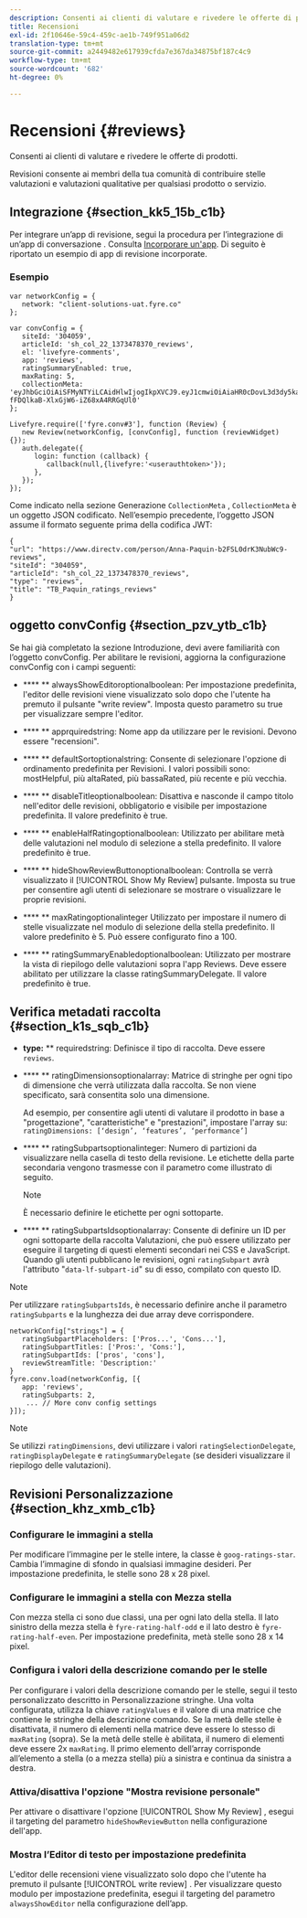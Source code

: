 ```yaml
---
description: Consenti ai clienti di valutare e rivedere le offerte di prodotti.
title: Recensioni
exl-id: 2f10646e-59c4-459c-ae1b-749f951a06d2
translation-type: tm+mt
source-git-commit: a2449482e617939cfda7e367da34875bf187c4c9
workflow-type: tm+mt
source-wordcount: '682'
ht-degree: 0%

---
```


# Recensioni {#reviews}

Consenti ai clienti di valutare e rivedere le offerte di prodotti.

Revisioni consente ai membri della tua comunità di contribuire stelle valutazioni e valutazioni qualitative per qualsiasi prodotto o servizio.

## Integrazione {#section_kk5_15b_c1b}

Per integrare un’app di revisione, segui la procedura per l’integrazione di un’app di conversazione . Consulta [Incorporare un&#39;app](/help/implementation/c-livefyre-identity-comp/t-using-studio-to-connect-your-social-apps-to-your-livefyre-implementation.md). Di seguito è riportato un esempio di app di revisione incorporate.

### Esempio 

```
var networkConfig = { 
   network: "client-solutions-uat.fyre.co" 
}; 
  
var convConfig = { 
   siteId: '304059', 
   articleId: 'sh_col_22_1373478370_reviews', 
   el: 'livefyre-comments', 
   app: 'reviews', 
   ratingSummaryEnabled: true, 
   maxRating: 5, 
   collectionMeta: 'eyJhbGciOiAiSFMyNTYiLCAidHlwIjogIkpXVCJ9.eyJ1cmwiOiAiaHR0cDovL3d3dy5kaXJlY3R2LmNvbS9wZXJzb24vQW5uYS1QYXF1aW4tYjJGU0wwZHJLM051YldjOS1yZXZpZXdzIiwgInNpdGVJZCI6ICIzMDQwNTkiLCAiYXJ0aWNsZUlkIjogInNoX2NvbF8yMl8xMzczNDc4MzcwX3Jldmlld3MiLCAidHlwZSI6ICJyZXZpZXdzIiwgInRpdGxlIjogIlRCX1BhcXVpbl9yYXRpbmdzX3Jldmlld3MifQ.hes3KMwygCG-fFDQlkaB-XlxGjW6-iZ68xA4RRGqUl0' 
}; 
  
Livefyre.require(['fyre.conv#3'], function (Review) { 
   new Review(networkConfig, [convConfig], function (reviewWidget) {}); 
   auth.delegate({ 
      login: function (callback) { 
         callback(null,{livefyre:'<userauthtoken>'}); 
      }, 
   }); 
});
```

Come indicato nella sezione Generazione `CollectionMeta` , `CollectionMeta` è un oggetto JSON codificato. Nell’esempio precedente, l’oggetto JSON assume il formato seguente prima della codifica JWT:

```
{ 
"url": "https://www.directv.com/person/Anna-Paquin-b2FSL0drK3NubWc9-reviews",  
"siteId": "304059",  
"articleId": "sh_col_22_1373478370_reviews",  
"type": "reviews",  
"title": "TB_Paquin_ratings_reviews" 
}
```

## oggetto convConfig {#section_pzv_ytb_c1b}

Se hai già completato la sezione Introduzione, devi avere familiarità con l’oggetto convConfig. Per abilitare le revisioni, aggiorna la configurazione convConfig con i campi seguenti:

* **** ** alwaysShowEditoroptionalboolean: Per impostazione predefinita, l&#39;editor delle revisioni viene visualizzato solo dopo che l&#39;utente ha premuto il pulsante &quot;write review&quot;. Imposta questo parametro su true per visualizzare sempre l&#39;editor.

* **** ** apprquiredstring: Nome app da utilizzare per le revisioni. Devono essere &quot;recensioni&quot;.

* **** ** defaultSortoptionalstring: Consente di selezionare l&#39;opzione di ordinamento predefinita per Revisioni. I valori possibili sono: mostHelpful, più altaRated, più bassaRated, più recente e più vecchia.

* **** ** disableTitleoptionalboolean: Disattiva e nasconde il campo titolo nell&#39;editor delle revisioni, obbligatorio e visibile per impostazione predefinita. Il valore predefinito è true.

* **** ** enableHalfRatingoptionalboolean: Utilizzato per abilitare metà delle valutazioni nel modulo di selezione a stella predefinito. Il valore predefinito è true.

* **** ** hideShowReviewButtonoptionalboolean: Controlla se verrà visualizzato il  [!UICONTROL Show My Review] pulsante. Imposta su true per consentire agli utenti di selezionare se mostrare o visualizzare le proprie revisioni.

* **** ** maxRatingoptionalinteger Utilizzato per impostare il numero di stelle visualizzate nel modulo di selezione della stella predefinito. Il valore predefinito è 5. Può essere configurato fino a 100.

* **** ** ratingSummaryEnabledoptionalboolean: Utilizzato per mostrare la vista di riepilogo delle valutazioni sopra l&#39;app Reviews. Deve essere abilitato per utilizzare la classe ratingSummaryDelegate. Il valore predefinito è true.

## Verifica metadati raccolta {#section_k1s_sqb_c1b}

* **type:** ** requiredstring: Definisce il tipo di raccolta. Deve essere `reviews`.

* **** ** ratingDimensionsoptionalarray: Matrice di stringhe per ogni tipo di dimensione che verrà utilizzata dalla raccolta. Se non viene specificato, sarà consentita solo una dimensione.

   Ad esempio, per consentire agli utenti di valutare il prodotto in base a &quot;progettazione&quot;, &quot;caratteristiche&quot; e &quot;prestazioni&quot;, impostare l&#39;array su: `ratingDimensions: [‘design’, ‘features’, ‘performance’]`

* **** ** ratingSubpartsoptionalinteger: Numero di partizioni da visualizzare nella casella di testo della revisione. Le etichette della parte secondaria vengono trasmesse con il parametro come illustrato di seguito.

   >[!NOTE]
   >È necessario definire le etichette per ogni sottoparte.

* **** ** ratingSubpartsIdsoptionalarray: Consente di definire un ID per ogni sottoparte della raccolta Valutazioni, che può essere utilizzato per eseguire il targeting di questi elementi secondari nei CSS e JavaScript. Quando gli utenti pubblicano le revisioni, ogni `ratingSubpart` avrà l&#39;attributo &quot;`data-lf-subpart-id`&quot; su di esso, compilato con questo ID.

>[!NOTE]
>
>Per utilizzare `ratingSubpartsIds`, è necessario definire anche il parametro `ratingSubparts` e la lunghezza dei due array deve corrispondere.

```
networkConfig["strings"] = { 
   ratingSubpartPlaceholders: ['Pros...', 'Cons...'], 
   ratingSubpartTitles: ['Pros:', 'Cons:'], 
   ratingSubpartIds: ['pros', 'cons'], 
   reviewStreamTitle: 'Description:' 
} 
fyre.conv.load(networkConfig, [{ 
   app: 'reviews', 
   ratingSubparts: 2, 
    ... // More conv config settings 
}]);
```

>[!NOTE]
>
>Se utilizzi `ratingDimensions`, devi utilizzare i valori `ratingSelectionDelegate`, `ratingDisplayDelegate` e `ratingSummaryDelegate` (se desideri visualizzare il riepilogo delle valutazioni).

## Revisioni Personalizzazione {#section_khz_xmb_c1b}

### Configurare le immagini a stella

Per modificare l’immagine per le stelle intere, la classe è `goog-ratings-star`. Cambia l’immagine di sfondo in qualsiasi immagine desideri. Per impostazione predefinita, le stelle sono 28 x 28 pixel.

### Configurare le immagini a stella con Mezza stella

Con mezza stella ci sono due classi, una per ogni lato della stella. Il lato sinistro della mezza stella è `fyre-rating-half-odd` e il lato destro è `fyre-rating-half-even`. Per impostazione predefinita, metà stelle sono 28 x 14 pixel.

### Configura i valori della descrizione comando per le stelle

Per configurare i valori della descrizione comando per le stelle, segui il testo personalizzato descritto in Personalizzazione stringhe. Una volta configurata, utilizza la chiave `ratingValues` e il valore di una matrice che contiene le stringhe della descrizione comando. Se la metà delle stelle è disattivata, il numero di elementi nella matrice deve essere lo stesso di `maxRating` (sopra). Se la metà delle stelle è abilitata, il numero di elementi deve essere 2x `maxRating`. Il primo elemento dell’array corrisponde all’elemento a stella (o a mezza stella) più a sinistra e continua da sinistra a destra.

### Attiva/disattiva l&#39;opzione &quot;Mostra revisione personale&quot;

Per attivare o disattivare l&#39;opzione [!UICONTROL Show My Review] , esegui il targeting del parametro `hideShowReviewButton` nella configurazione dell&#39;app.

### Mostra l’Editor di testo per impostazione predefinita

L&#39;editor delle recensioni viene visualizzato solo dopo che l&#39;utente ha premuto il pulsante [!UICONTROL write review] . Per visualizzare questo modulo per impostazione predefinita, esegui il targeting del parametro `alwaysShowEditor` nella configurazione dell’app.
